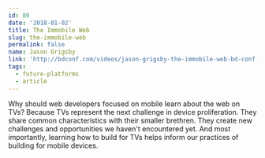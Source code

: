 ```yaml
---
id: 89
date: '2018-01-02'
title: The Immobile Web
slug: the-immobile-web
permalink: false
name: Jason Grigsby
link: 'http://bdconf.com/videos/jason-grigsby-the-immobile-web-bd-conf-april-2012/'
tags:
  - future-platforms
  - article
---
```

Why should web developers focused on mobile learn about the web on TVs? Because TVs represent the next challenge in device proliferation. They share common characteristics with their smaller brethren. They create new challenges and opportunities we haven't encountered yet. And most importantly, learning how to build for TVs helps inform our practices of building for mobile devices.

